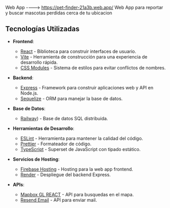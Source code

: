 Web App ----> https://pet-finder-21a3b.web.app/
Web App para reportar y buscar mascotas perdidas cerca de tu ubicacion 


## Tecnologías Utilizadas
- **Frontend**:
  - [React](https://reactjs.org/) - Biblioteca para construir interfaces de usuario.
  - [Vite](https://vitejs.dev/) - Herramienta de construcción para una experiencia de desarrollo rápida.
  - [CSS Modules](https://github.com/css-modules/css-modules) - Sistema de estilos para evitar conflictos de nombres.

- **Backend**:
  - [Express](https://expressjs.com/) - Framework para construir aplicaciones web y API en Node.js.
  - [Sequelize](https://sequelize.org/) - ORM para manejar la base de datos.

- **Base de Datos**:
  - [Railway]([(https://railway.app/)](https://railway.app/))) - Base de datos SQL distribuida.

- **Herramientas de Desarrollo**:
  - [ESLint](https://eslint.org/) - Herramienta para mantener la calidad del código.
  - [Prettier](https://prettier.io/) - Formateador de código.
  - [TypeScript](https://www.typescriptlang.org/) - Superset de JavaScript con tipado estático.

- **Servicios de Hosting**:
  - [Firebase Hosting](https://firebase.google.com/products/hosting) - Hosting para la web app frontend.
  - [Render]((https://render.com/)) - Despliegue del backend Express.

- **APIs**:
  - [Mapbox GL REACT]((https://docs.mapbox.com/help/tutorials/use-mapbox-gl-js-with-react/)) - API para busquedas en el mapa.
  - [Resend Email]((https://resend.com/emails)) - API para enviar mail.
